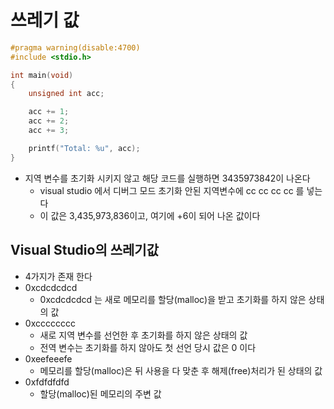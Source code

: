 # 쓰레기 값

```C
#pragma warning(disable:4700)
#include <stdio.h>

int main(void)
{
    unsigned int acc;

    acc += 1;
    acc += 2;
    acc += 3;

    printf("Total: %u", acc);
}
```

- 지역 변수를 초기화 시키지 않고 해당 코드를 실행하면 3435973842이 나온다
  - visual studio 에서 디버그 모드 초기화 안된 지역변수에 cc cc cc cc 를 넣는다
  - 이 값은 3,435,973,836이고, 여기에 +6이 되어 나온 값이다

## Visual Studio의 쓰레기값

- 4가지가 존재 한다
- 0xcdcdcdcd
  - 0xcdcdcdcd 는 새로 메모리를 할당(malloc)을 받고 초기화를 하지 않은 상태의 값
- 0xcccccccc
  - 새로 지역 변수를 선언한 후 초기화를 하지 않은 상태의 값
  - 전역 변수는 초기화를 하지 않아도 첫 선언 당시 값은 0 이다
- 0xeefeeefe
  - 메모리를 할당(malloc)은 뒤 사용을 다 맞춘 후 해제(free)처리가 된 상태의 값
- 0xfdfdfdfd
  - 할당(malloc)된 메모리의 주변 값